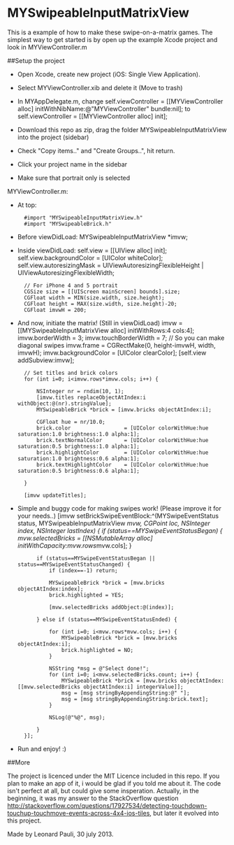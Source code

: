 MYSwipeableInputMatrixView
======================

This is a example of how to make these swipe-on-a-matrix games. The simplest way to get started is by open up the example Xcode project and look in MYViewController.m


##Setup the project

- Open Xcode, create new project (iOS: Single View Application).
- Select MYViewController.xib and delete it (Move to trash)
- In MYAppDelegate.m, change
		self.viewController = [[MYViewController alloc] initWithNibName:@"MYViewController" bundle:nil];
	to
		self.viewController = [[MYViewController alloc] init];

- Download this repo as zip, drag the folder MYSwipeableInputMatrixView into the project (sidebar)
- Check "Copy items.." and "Create Groups..", hit return.
- Click your project name in the sidebar
- Make sure that portrait only is selected


MYViewController.m:

- At top:

		#import "MYSwipeableInputMatrixView.h"
		#import "MYSwipeableBrick.h"

- Before viewDidLoad:
		MYSwipeableInputMatrixView *imvw;

- Inside viewDidLoad:
		self.view = [[UIView alloc] init];
		self.view.backgroundColor = [UIColor whiteColor];
		self.view.autoresizingMask = UIViewAutoresizingFlexibleHeight | UIViewAutoresizingFlexibleWidth;
		
		// For iPhone 4 and 5 portrait
		CGSize size = [[UIScreen mainScreen] bounds].size;
		CGFloat width = MIN(size.width, size.height);
		CGFloat height = MAX(size.width, size.height)-20;
		CGFloat imvwH = 200;

- And now, initiate the matrix! (Still in viewDidLoad)
		imvw = [[MYSwipeableInputMatrixView alloc] initWithRows:4 cols:4];
		imvw.borderWidth = 3;
		imvw.touchBorderWidth = 7; // So you can make diagonal swipes
		imvw.frame = CGRectMake(0, height-imvwH, width, imvwH);
		imvw.backgroundColor = [UIColor clearColor];
		[self.view addSubview:imvw];
	
		// Set titles and brick colors
		for (int i=0; i<imvw.rows*imvw.cols; i++) {
			
			NSInteger nr = rndim(10, 1);
			[imvw.titles replaceObjectAtIndex:i withObject:@(nr).stringValue];
			MYSwipeableBrick *brick = [imvw.bricks objectAtIndex:i];
			
			CGFloat hue = nr/10.0;
			brick.color					= [UIColor colorWithHue:hue saturation:1.0 brightness:1.0 alpha:1];
			brick.textNormalColor		= [UIColor colorWithHue:hue saturation:0.5 brightness:1.0 alpha:1];
			brick.highlightColor		= [UIColor colorWithHue:hue saturation:1.0 brightness:0.6 alpha:1];
			brick.textHighlightColor	= [UIColor colorWithHue:hue saturation:0.5 brightness:0.6 alpha:1];
			
		}
	
		[imvw updateTitles];

- Simple and buggy code for making swipes work! (Please improve it for your needs..)
		[imvw setBrickSwipeEventBlock:^(MYSwipeEventStatus status, MYSwipeableInputMatrixView *mvw, CGPoint loc, NSInteger index, NSInteger lastIndex) {
			if (status==MYSwipeEventStatusBegan) {
				mvw.selectedBricks = [[NSMutableArray alloc] initWithCapacity:mvw.rows*mvw.cols];
			}
			
			if (status==MYSwipeEventStatusBegan || status==MYSwipeEventStatusChanged) {
				if (index==-1) return;
				
				MYSwipeableBrick *brick = [mvw.bricks objectAtIndex:index];
				brick.highlighted = YES;
				
				[mvw.selectedBricks addObject:@(index)];
				
			} else if (status==MYSwipeEventStatusEnded) {
				
				for (int i=0; i<mvw.rows*mvw.cols; i++) {
					MYSwipeableBrick *brick = [mvw.bricks objectAtIndex:i];
					brick.highlighted = NO;
				}
				
				NSString *msg = @"Select done!";
				for (int i=0; i<mvw.selectedBricks.count; i++) {
					MYSwipeableBrick *brick = [mvw.bricks objectAtIndex:[[mvw.selectedBricks objectAtIndex:i] integerValue]];
					msg = [msg stringByAppendingString:@" "];
					msg = [msg stringByAppendingString:brick.text];
				}
		 
				NSLog(@"%@", msg);
				
			}
		}];

 - Run and enjoy! :)



##More

The project is licenced under the MIT Licence included in this repo. If you plan to make an app of it, i would be glad if you told me about it. The code isn't perfect at all, but could give some insperation. Actually, in the beginning, it was my answer to the StackOverflow question http://stackoverflow.com/questions/17927534/detecting-touchdown-touchup-touchmove-events-across-4x4-ios-tiles, but later it evolved into this project.

Made by Leonard Pauli, 30 july 2013.